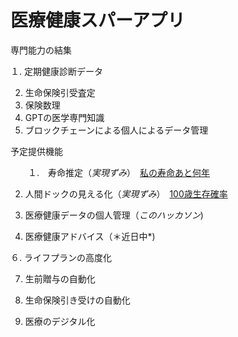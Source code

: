 # 医療健康スパーアプリ

専門能力の結集　　　　

 １. 定期健康診断データ　
  
 2. 生命保険引受査定
　　　
 3. 保険数理
　　　
 4. GPTの医学専門知識
　　　
 5. ブロックチェーンによる個人によるデータ管理　　　　　　
　　
  
予定提供機能　　　　

　　１.　寿命推定（*実現ずみ*）　[私の寿命あと何年](https://insharerance.com/gv/jyumyo)　　　　
  
 2. 人間ドックの見える化（*実現ずみ*）　[100歳生存確率](https://insharerance.com/gv/jyumyo)　　　　

 4. 医療健康データの個人管理（*このハッカソン*)　　　　

 5. 医療健康アドバイス（＊近日中*)　　　　
  
 ６. ライフプランの高度化　　　　

 7. 生前贈与の自動化　　　　

 8. 生命保険引き受けの自動化
　　　
 9. 医療のデジタル化

　　　



 
 

